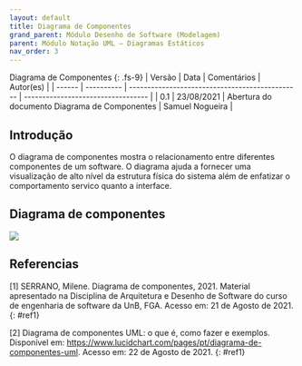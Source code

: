 ```yaml
---
layout: default
title: Diagrama de Componentes
grand_parent: Módulo Desenho de Software (Modelagem)
parent: Módulo Notação UML – Diagramas Estáticos
nav_order: 3
---
```


Diagrama de Componentes
{: .fs-9}
| Versão | Data       | Comentários                                     | Autor(es)                          |
| ------ | ---------- | ----------------------------------------------- | ---------------------------------- |
| 0.1    | 23/08/2021 | Abertura do documento Diagrama de Componentes   | Samuel Nogueira                    |

## Introdução

O diagrama de componentes mostra o relacionamento entre diferentes componentes de um software. O diagrama ajuda a fornecer uma visualização de alto nível da estrutura física do sistema além de enfatizar o comportamento servico quanto a interface.

## Diagrama de componentes
<a href="{{ site.baseurl }}/assets/images/diagrama-de-componentes.svg" data-toggle="lightbox">
    <img src="{{ site.baseurl }}/assets/images/diagrama-de-componentes.svg" class="img-fluid" />
</a>


## Referencias 
[1] SERRANO, Milene. Diagrama de componentes, 2021. Material apresentado na Disciplina de Arquitetura e Desenho de Software do curso de engenharia de software da UnB, FGA. Acesso em: 21 de Agosto de 2021.
{: #ref1}

[2] Diagrama de componentes UML: o que é, como fazer e exemplos. Disponível em: <https://www.lucidchart.com/pages/pt/diagrama-de-componentes-uml>. Acesso em: 22 de Agosto de 2021.
{: #ref1}